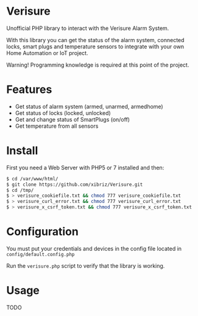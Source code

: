# Verisure
Unofficial PHP library to interact with the Verisure Alarm System.

With this library you can get the status of the alarm system, connected locks, smart plugs and temperature sensors to integrate with your own Home Automation or IoT project.

Warning! Programming knowledge is required at this point of the project.

# Features

- Get status of alarm system (armed, unarmed, armedhome)
- Get status of locks (locked, unlocked)
- Get and change status of SmartPlugs (on/off)
- Get temperature from all sensors

# Install

First you need a Web Server with PHP5 or 7 installed and then:

```bash
$ cd /var/www/html/
$ git clone https://github.com/xibriz/Verisure.git
$ cd /tmp/
$ > verisure_cookiefile.txt && chmod 777 verisure_cookiefile.txt
$ > verisure_curl_error.txt && chmod 777 verisure_curl_error.txt
$ > verisure_x_csrf_token.txt && chmod 777 verisure_x_csrf_token.txt
```

# Configuration

You must put your credentials and devices in the config file located in `config/default.config.php`

Run the `verisure.php` script to verify that the library is working.

# Usage

TODO
